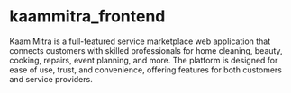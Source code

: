 # kaammitra_frontend
Kaam Mitra is a full-featured service marketplace web application that connects customers with skilled professionals for home cleaning, beauty, cooking, repairs, event planning, and more. The platform is designed for ease of use, trust, and convenience, offering features for both customers and service providers.
